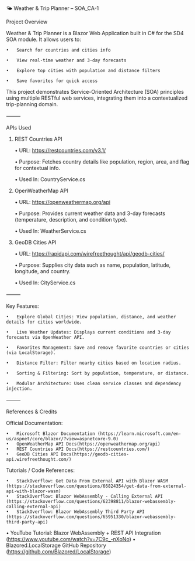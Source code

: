 🌤️ Weather & Trip Planner – SOA_CA-1

Project Overview

Weather & Trip Planner is a Blazor Web Application built in C# for the SD4 SOA module.
It allows users to:

	•	Search for countries and cities info
    
	•	View real-time weather and 3-day forecasts
    
	•	Explore top cities with population and distance filters
    
	•	Save favorites for quick access

This project demonstrates Service-Oriented Architecture (SOA) principles using multiple RESTful web services, integrating them into a contextualized trip-planning domain.

⸻

APIs Used

1. REST Countries API
   
	•	URL: https://restcountries.com/v3.1/

	•	Purpose: Fetches country details like population, region, area, and flag for contextual info.

	•	Used In: CountryService.cs

3. OpenWeatherMap API
   
	•	URL: https://openweathermap.org/api

	•	Purpose: Provides current weather data and 3-day forecasts (temperature, description, and condition type).

	•	Used In: WeatherService.cs

5. GeoDB Cities API
   
	•	URL: https://rapidapi.com/wirefreethought/api/geodb-cities/

	•	Purpose: Supplies city data such as name, population, latitude, longitude, and country.

	•	Used In: CityService.cs

⸻

Key Features:

	•	Explore Global Cities: View population, distance, and weather details for cities worldwide.
    
	•	Live Weather Updates: Displays current conditions and 3-day forecasts via OpenWeather API.
    
	•	Favorites Management: Save and remove favorite countries or cities (via LocalStorage).
    
	•	Distance Filter: Filter nearby cities based on location radius.
    
	•	Sorting & Filtering: Sort by population, temperature, or distance.
    
	•	Modular Architecture: Uses clean service classes and dependency injection.

⸻

References & Credits

Official Documentation:

	•	Microsoft Blazor Documentation (https://learn.microsoft.com/en-us/aspnet/core/blazor/?view=aspnetcore-9.0)
	•	OpenWeatherMap API Docs(https://openweathermap.org/api)
	•	REST Countries API Docs(https://restcountries.com/)
	•	GeoDB Cities API Docs(https://geodb-cities-api.wirefreethought.com/)

Tutorials / Code References:

	•	StackOverflow: Get Data From External API with Blazor WASM (https://stackoverflow.com/questions/66824354/get-data-from-external-api-with-blazor-wasm)
	•	StackOverflow: Blazor WebAssembly - Calling External API (https://stackoverflow.com/questions/62398811/blazor-webassembly-calling-external-api)
	•	StackOverflow: Blazor WebAssembly Third Party API (https://stackoverflow.com/questions/65951330/blazor-webassembly-third-party-api)
  •	YouTube Tutorial: Blazor WebAssembly + REST API Integration (https://www.youtube.com/watch?v=7C9c_-nXoNo)
	•	Blazored.LocalStorage GitHub Repository (https://github.com/Blazored/LocalStorage)

